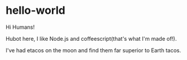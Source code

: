 # hello-world

Hi Humans!

Hubot here, I like Node.js and coffeescript(that's what I'm made of!).

I've had etacos on the moon and find them far superior to Earth tacos.
